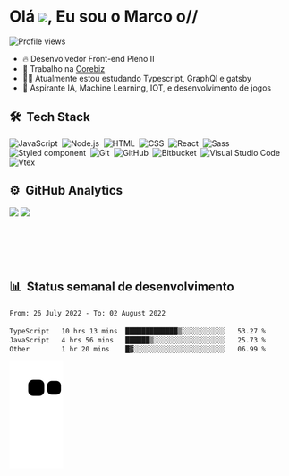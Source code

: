 <h1 align="left">Olá <img src="https://raw.githubusercontent.com/kaueMarques/kaueMarques/master/hi.gif" width="30px">, Eu sou o Marco o//</h1>
<p align="left"> <img src="https://komarev.com/ghpvc/?username=marcoferreiradev&color=yellow" alt="Profile views" /> </p>

- 🔥 Desenvolvedor Front-end Pleno II 
- 🔭 Trabalho na [Corebiz](https://github.com/corebiz-global)
- 👨‍💻 Atualmente estou estudando Typescript, GraphQl e gatsby
- 💬 Aspirante IA, Machine Learning, IOT, e desenvolvimento de jogos

## 🛠 &nbsp;Tech Stack

![JavaScript](https://img.shields.io/badge/-JavaScript-05122A?style=flat&logo=javascript)&nbsp;
![Node.js](https://img.shields.io/badge/-Node.js-05122A?style=flat&logo=node.js)&nbsp;
![HTML](https://img.shields.io/badge/-HTML-05122A?style=flat&logo=HTML5)&nbsp;
![CSS](https://img.shields.io/badge/-CSS-05122A?style=flat&logo=CSS3&logoColor=1572B6)&nbsp;
![React](https://img.shields.io/badge/-React-05122A?style=flat&logo=react)&nbsp;
![Sass](https://img.shields.io/badge/-Sass-05122A?style=flat&logo=sass)&nbsp;
![Styled component](https://img.shields.io/badge/-Styled%20Component-05122A?style=flat&logo=styled-components)&nbsp;
![Git](https://img.shields.io/badge/-Git-05122A?style=flat&logo=git)&nbsp;
![GitHub](https://img.shields.io/badge/-GitHub-05122A?style=flat&logo=github)&nbsp;
![Bitbucket](https://img.shields.io/badge/-Bitbucket-05122A?style=flat&logo=bitbucket)&nbsp;
![Visual Studio Code](https://img.shields.io/badge/-Visual%20Studio%20Code-05122A?style=flat&logo=visual-studio-code&logoColor=007ACC)&nbsp;
![Vtex](https://img.shields.io/badge/-VTEX-05122A?style=flat&logo=vtex)

## ⚙️ &nbsp;GitHub Analytics

<div align="left">
  <img height="180em" src="https://github-readme-stats.vercel.app/api?username=marcoferreiradev&show_icons=true&theme=tokyonight&include_all_commits=true&count_private=true"/>
  <img height="180em" src="https://github-readme-stats.vercel.app/api/top-langs/?username=marcoferreiradev&layout=compact&langs_count=7&theme=tokyonight"/>
</div>

<br><br>
---

## 📊 &nbsp;Status semanal de desenvolvimento
<!--START_SECTION:waka-->

```text
From: 26 July 2022 - To: 02 August 2022

TypeScript   10 hrs 13 mins  █████████████▒░░░░░░░░░░░   53.27 %
JavaScript   4 hrs 56 mins   ██████▒░░░░░░░░░░░░░░░░░░   25.73 %
Other        1 hr 20 mins    █▓░░░░░░░░░░░░░░░░░░░░░░░   06.99 %
```

<!--END_SECTION:waka-->

![Snake animation](https://github.com/marcoferreiradev/marcoferreiradev/blob/output/github-contribution-grid-snake.svg)
